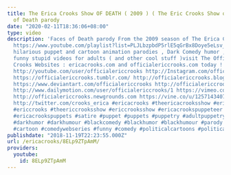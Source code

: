 ```yaml
---
title: The Erica Crooks Show OF DEATH ( 2009 ) ( The Eric Crooks Show of DEATH ) Faces
  of Death parody
date: "2020-02-11T18:36:06+08:00"
type: video
description: 'Faces of Death parody From the 2009 season of The Erica Crooks Show
  https://www.youtube.com/playlist?list=PLJLbzpbdP5rlE5qGrBx8Doye5eLsv_5lw For more
  hilarious puppet and cartoon animation parodies , Dark Comedy humor , satires and
  funny stupid videos for adults ( and other cool stuff )visit The Official Erica
  Crooks Websites : ericacrooks.com and officialericcrooks.com today ! http://facebook.com/officialericcrooks
  http://youtube.com/user/officialericcrooks http://Instagram.com/officialericcrooks/
  https://officialericcrooks.tumblr.com/ http://officialericcrooks.blogspot.com/ https://officialericcrooks.wordpress.com
  https://www.deviantart.com/officialericcrooks http://officialericcrooks.newgrounds.com/follow
  http://www.dailymotion.com/user/officialericcrooks/1 https://vimeo.com/officialericcrooks
  http://officialericcrooks.newgrounds.com https://vine.co/u/1257143407999610880 https://www.pinterest.com/officialec1/
  http://twitter.com/crooks_erica #ericacrooks #theericacrooksshow #ericacrooksshow
  #ericcrooks #theericcrooksshow #ericcrooksshow #ericacrookspuppeteer #ericacrookspuppet
  #ericacrookspuppets #satire #puppet #puppets #puppetry #adultpuppetry #darkcomedy
  #darkhumor #darkhumour #blackcomedy #blackhumor #blackhumour #parody #parodies #cartoons
  #cartoon #comedywebseries #funny #comedy #politicalcartoons #politicalcartoon #politicalsatire'
publishdate: "2018-11-19T22:23:55.000Z"
url: /ericacrooks/8ELp9ZTpAmM/
providers:
  youtube:
    id: 8ELp9ZTpAmM
---
```

